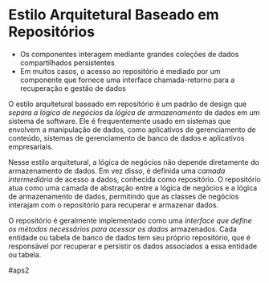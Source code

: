 
# Estilo Arquitetural Baseado em Repositórios

- Os componentes interagem mediante grandes coleções de dados compartilhados persistentes
- Em muitos casos, o acesso ao repositório é mediado por um componente que fornece uma interface chamada-retorno para a recuperação e gestão de dados

O estilo arquitetural baseado em repositório é um padrão de design que *separa a lógica de negócios* da *lógica de armazenamento* de dados em um sistema de software. Ele é frequentemente usado em sistemas que envolvem a manipulação de dados, como aplicativos de gerenciamento de conteúdo, sistemas de gerenciamento de banco de dados e aplicativos empresariais.

Nesse estilo arquitetural, a lógica de negócios não depende diretamente do armazenamento de dados. Em vez disso, é definida uma *camada intermediária* de acesso a dados, conhecida como repositório. O repositório atua como uma camada de abstração entre a lógica de negócios e a lógica de armazenamento de dados, permitindo que as classes de negócios interajam com o repositório para recuperar e armazenar dados.

O repositório é geralmente implementado como uma *interface que define os métodos necessários para acessar os dados* armazenados. Cada entidade ou tabela de banco de dados tem seu próprio repositório, que é responsável por recuperar e persistir os dados associados a essa entidade ou tabela.

#aps2

